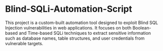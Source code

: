 # Blind-SQLi-Automation-Script
This project is a custom-built automation tool designed to exploit Blind SQL Injection vulnerabilities in web applications. It focuses on both Boolean-based and Time-based SQLi techniques to extract sensitive information such as database names, table structures, and user credentials from vulnerable targets.
